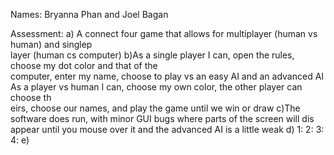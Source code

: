 Names: Bryanna Phan and Joel Bagan

Assessment:
a) A connect four game that allows for multiplayer (human vs human) and singlep\
layer (human cs computer)
b)As a single player I can, open the rules, choose my dot color and that of the\
 computer, enter my name, choose to play vs an easy AI and an advanced AI
As a player vs human I can, choose my own color, the other player can choose th\
eirs, choose our names, and play the game until we win or draw
c)The software does run, with minor GUI bugs where parts of the screen will dis\
appear until you mouse over it and the advanced AI is a little weak
d)    1:
      2:
      3:
      4:
e)
